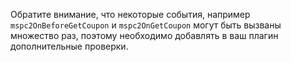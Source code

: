 Обратите внимание, что некоторые события, например `mspc2OnBeforeGetCoupon` и `mspc2OnGetCoupon` могут быть вызваны множество раз, поэтому необходимо добавлять в ваш плагин дополнительные проверки.
